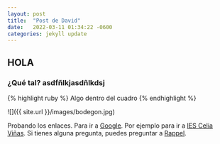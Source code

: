 ```yaml
---
layout: post
title:  "Post de David"
date:   2022-03-11 01:34:22 -0600
categories: jekyll update
---
```

## HOLA
### ¿Qué tal? asdfñlkjasdñlkdsj

{% highlight ruby %}
Algo dentro del cuadro
{% endhighlight %}

![]({{ site.url }}/images/bodegon.jpg)

Probando los enlaces. Para ir a [Google][google]. Por ejemplo para ir a [IES Celia Viñas][celia]. Si tienes alguna pregunta, puedes preguntar a [Rappel][rappel].

[google]: https://google.es
[celia]:   https://iescelia.org/web/
[rappel]: https://www.rappeloficial.com/
